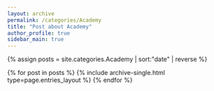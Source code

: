 ```yaml
---
layout: archive
permalink: /categories/Academy
title: "Post about Academy"
author_profile: true
sidebar_main: true
---
```


{% assign posts = site.categories.Academy | sort:"date" | reverse %}

{% for post in posts %}
  {% include archive-single.html type=page.entries_layout %}
{% endfor %}
